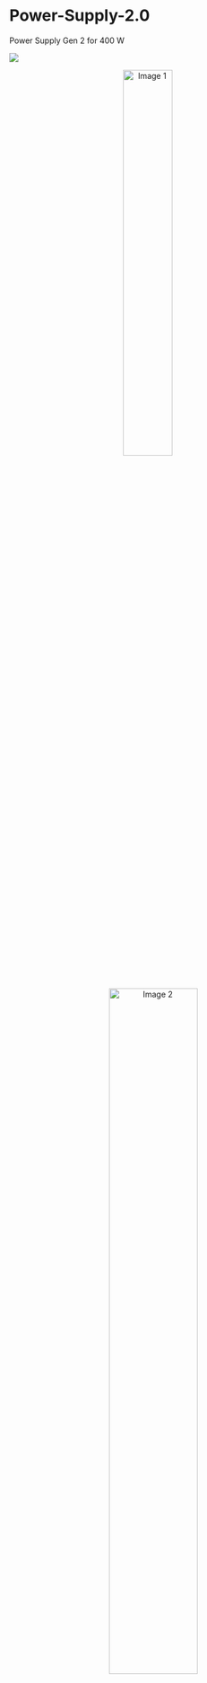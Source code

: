 # Power-Supply-2.0
Power Supply Gen 2 for 400 W

<img src="public/Setup (2).jpg">

<p align="center">
  <img src="public/Setup (1).jpg" alt="Image 1" width="42%" style="margin-right: 10px;"/>
  <img src="public/components 01.jpg" alt="Image 2" width="56%" style="margin-left: 10px;"/>
</p>
<p align="center">
  <img src="public/components 02.jpg" alt="Image 1" width="46%" style="margin-right: 10px;"/>
  <img src="public/components 03.jpg" alt="Image 2" width="46%" style="margin-left: 10px;"/>
</p>
<p align="center">
  <img src="public/components 04.jpg" alt="Image 1" width="46%" style="margin-right: 10px;"/>
  <img src="public/components 05.jpg" alt="Image 2" width="46%" style="margin-left: 10px;"/>
</p>
<p align="center">
  <img src="public/components 05-1.jpg" alt="Image 1" width="46%" style="margin-right: 10px;"/>
  <img src="public/components 05-2.jpg" alt="Image 2" width="46%" style="margin-left: 10px;"/>
</p>

---
</br>
</br>

<div style="display: flex; align-items: center; gap: 10px;" align="center">
  
### ⚙️ Old Model (Gen 01) : 🔬 Github [link](https://github.com/akashdip2001/college-final-year-project/blob/main/README.md) & 🕸️ WebSite [link](https://akashdip2001.github.io/college-final-year-project/6%20sem%20powerSupply/index.html) ⚙️
</div>

</br>
</br>

<p align="center">
<img src="https://github.com/user-attachments/assets/9a2c9d1e-dffa-4924-a8f1-5fe9c1c35774" alt="Image 1" width="42%%" style="margin-right: 10px;"/>
  <img src="https://github.com/user-attachments/assets/16b642c4-2ba8-4a47-b2de-e9b3fa741ab6" alt="Image 2" width="56%%" style="margin-left: 10px;"/>
  </br>
</p>

https://github.com/user-attachments/assets/46dd8667-5b26-4def-98d9-c782ca856aed

---

**Input Power:**
1. The circuit starts with an AC mains input of **230V at 50Hz (Indian frequency)**.
2. The input is connected to a **transformer** (rated for 230V to the desired secondary voltage and 1.5A capacity).  
   - This step-down transformer reduces the voltage to a manageable level (as per your circuit design).  

---

https://github.com/user-attachments/assets/54c876d5-d65f-4f25-b2e3-50d7e8fe2ed1

**Rectification Stage:**
3. The reduced AC voltage from the transformer is fed into a **full-wave rectifier circuit**, which is built using four **6A4 diodes** in a bridge configuration.  
   - The rectifier converts AC to pulsating DC.  

---

**Smoothing Stage:**
4. A **470μF capacitor (35V)** is connected after the rectifier to smoothen the pulsating DC into a stable DC output.  
   - This capacitor filters out most of the ripples.  

---

**Voltage Regulation Stage:**
5. The rectified and filtered DC is fed into **voltage regulator ICs (7815 and 7805)** for precise voltage outputs of **+15V** and **+5V**, respectively.  
   - These ICs ensure stable voltage outputs for different components in the circuit.  

---

**Cooling Mechanism:**
6. To prevent overheating of the components, a **heat sink** is attached to the voltage regulators. Additionally, a **cooling fan** is integrated to dissipate heat efficiently.  

---

**Output Stage:**
7. The circuit includes a **300W 10A 30V Buck Converter**, which adjusts the output voltage and current to meet the load's requirements.  
   - This component handles high power efficiently but is limited by the **5-8A current range**, as exceeding this will cause the circuit to overheat or fail.  

---

**Control and Switching System:**
8. **Potentiometers (10kΩ)** are included for fine-tuning voltage and current levels.
9. **LED indicators** are used for status indication.  
10. **Display module** shows the output voltage and current for monitoring purposes.  

### ✅ **Control and Switching System**

[<img align="right" alt="pi poco w" width="35%" src="https://github.com/akashdip2001/college-final-year-project/raw/main/img/pi.jpg">]() 
 
1. **Potentiometers (10kΩ)**:  
   - **Purpose**: To regulate voltage and current for the electroplating process.  
   - **Connections**:  
     - One potentiometer controls the **voltage** output from the buck converter.  
     - The other potentiometer controls the **current** flowing to the output probes (alligator clips connected to the cathode and anode).  

2. **Black Switch**:  
   - **Purpose**: Master switch to turn the entire power supply system ON or OFF.  
   - **Connection**: Connected to the **primary side of the transformer**. Switching it ON energizes the entire system.  

3. **Red Switch**:  
   - **Purpose**: Controls the output probes (cathode and anode). It allows you to start or stop the electroplating process without turning off the whole system.  
   - **Connection**: Placed on the output side after the buck converter, controlling power to the **alligator clips**.  

### ⚠️ `Try to controll Wirelessly in Local Area Network (LAN) using Raspberry pi`

---

### **Display System**

[<img align="right" alt="" width="35%" src="https://github.com/akashdip2001/college-final-year-project/raw/main/img/display.jpg">](https://github.com/akashdip2001/college-project-6th-sem-Electroplating) 

4. **Digital Display (Voltmeter + Ammeter)**:  
   - **Purpose**: Tracks the real-time voltage and current supplied to the electrolyte solution during the electroplating process.  
   - **Connections**:  
     - Voltage input is taken from the **buck converter output**.  
     - Current is measured using a **shunt resistor** in series with the output probes.  

---

### **LED Indicators**
5. **Red LED (Process Indicator)**:  
   - **Purpose**: Indicates that the electroplating process has started, i.e., current is flowing through the electrolyte.  
   - **Connection**:  
     - Connected in **series** with the electrolyte and the alligator clips.  
     - It lights up only when the circuit is complete, and current flows through the electrolyte solution.  

6. **Other LEDs (Status Indicators)**:  
   - There are **two additional LEDs** for general status indication (e.g., power ON/OFF).  
   - Connections:  
     - One LED is connected to the output of the **black switch** to indicate the system is ON.  
     - The second LED may indicate the buck converter is powered.  

---
---

### Circuit Precautions:
- The system is designed to handle up to **5-8A current**; exceeding this limit can burn out the components (e.g., wires, capacitors).  
- Ensure proper insulation and cooling to avoid electrical hazards.  
- Use high-quality **soldering wire and connections** to maintain circuit integrity.  

---

### Total Cost Breakdown:  
As per your shared list, the total cost of the project is **₹3245** (Gen 01), including components and repair expenses. [Learn more](https://college-final-year-project.netlify.app/)

# Update `Gen 01` with Resistors (limit 9V 4amp) - March 2025
</div>

<p align="center">
  <img src="https://github.com/akashdip2001/college-final-year-project/raw/main/img/427202737-315dab46-ac37-4b29-8788-19aad9768e5d.jpg" alt="Image 1" width="45%" style="margin-right: 10px;"/>
  <img src="https://github.com/akashdip2001/college-final-year-project/raw/main/img/427202612-e91bcefa-8744-40a2-a793-f8c5cf71e4ad.jpg" alt="Image 2" width="45%" style="margin-left: 10px;"/>
  </br>
  <img src="https://github.com/akashdip2001/college-final-year-project/raw/main/img/427202672-095e444a-4207-4657-865e-f9c2176fe043.jpg" alt="Image 1" width="45%" style="margin-right: 10px;"/>
  <img src="https://github.com/akashdip2001/college-final-year-project/raw/main/img/427202802-251fd80d-a1f1-4f0c-ab09-1ca3f4650ef0.jpg" alt="Image 2" width="45%" style="margin-left: 10px;"/>
  </br>
  <img src="https://github.com/akashdip2001/college-final-year-project/raw/main/img/427202878-2348bcf1-4032-46fb-b775-de3435e60bc2.jpg" alt="Image 1" width="45%" style="margin-right: 10px;"/>
  <img src="https://github.com/akashdip2001/college-final-year-project/raw/main/img/427202923-19b84d16-55da-4cc6-98f3-56b391a1d635.jpg" alt="Image 2" width="45%" style="margin-left: 10px;"/>
  </br>
  <img src="https://github.com/akashdip2001/college-final-year-project/raw/main/img/427202312-4ca34ca0-601d-4b53-bf86-76944c04b123.jpg" alt="Image 1" width="45%" style="margin-right: 10px;"/>
  <img src="https://github.com/akashdip2001/college-final-year-project/raw/main/img/427202364-17fcc9fa-0eaf-40d7-8155-30d04730a748.jpg" alt="Image 2" width="45%" style="margin-left: 10px;"/>
  </br>
</p>

## after using 9V 4 amp, this is happns

![resistors](https://github.com/akashdip2001/college-final-year-project/raw/main/img/423094084-daa643e7-bf54-4855-9d06-89380113a25d.jpg)

---

# Alternate Circuit

https://github.com/user-attachments/assets/3770be8d-7837-4679-9d37-4d89e2f6ec3e

---

</br>
</br>
